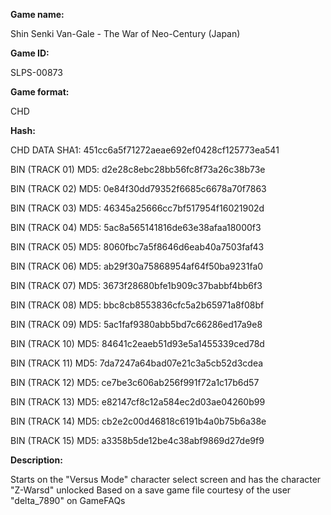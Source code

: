 **Game name:**

Shin Senki Van-Gale - The War of Neo-Century (Japan)

**Game ID:**

SLPS-00873

**Game format:**

CHD

**Hash:**

CHD DATA SHA1: 451cc6a5f71272aeae692ef0428cf125773ea541

BIN (TRACK 01) MD5: d2e28c8ebc28bb56fc8f73a26c38b73e

BIN (TRACK 02) MD5: 0e84f30dd79352f6685c6678a70f7863

BIN (TRACK 03) MD5: 46345a25666cc7bf517954f16021902d

BIN (TRACK 04) MD5: 5ac8a565141816de63e38afaa18000f3

BIN (TRACK 05) MD5: 8060fbc7a5f8646d6eab40a7503faf43

BIN (TRACK 06) MD5: ab29f30a75868954af64f50ba9231fa0

BIN (TRACK 07) MD5: 3673f28680bfe1b909c37babbf4bb6f3

BIN (TRACK 08) MD5: bbc8cb8553836cfc5a2b65971a8f08bf

BIN (TRACK 09) MD5: 5ac1faf9380abb5bd7c66286ed17a9e8

BIN (TRACK 10) MD5: 84641c2eaeb51d93e5a1455339ced78d

BIN (TRACK 11) MD5: 7da7247a64bad07e21c3a5cb52d3cdea

BIN (TRACK 12) MD5: ce7be3c606ab256f991f72a1c17b6d57

BIN (TRACK 13) MD5: e82147cf8c12a584ec2d03ae04260b99

BIN (TRACK 14) MD5: cb2e2c00d46818c6191b4a0b75b6a38e

BIN (TRACK 15) MD5: a3358b5de12be4c38abf9869d27de9f9

**Description:**

Starts on the "Versus Mode" character select screen and has the character "Z-Warsd" unlocked
Based on a save game file courtesy of the user "delta_7890" on GameFAQs